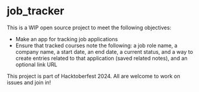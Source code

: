 # job_tracker

This is a WIP open source project to meet the following objectives:

* Make an app for tracking job applications
* Ensure that tracked courses note the following: a job role name, a company name, a start date, an end date, a current status, and a way to create entries related to that application (saved related notes), and an optional link URL

This project is part of Hacktoberfest 2024. All are welcome to work on issues and join in!
